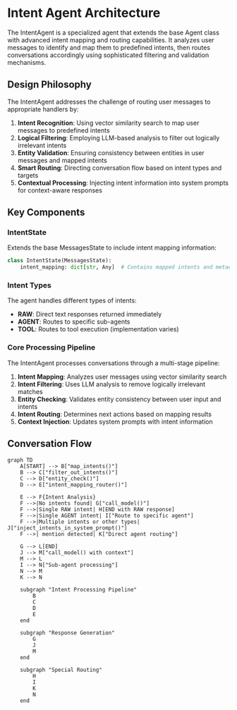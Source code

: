 # Intent Agent Architecture

The IntentAgent is a specialized agent that extends the base Agent class with advanced intent mapping and routing capabilities. It analyzes user messages to identify and map them to predefined intents, then routes conversations accordingly using sophisticated filtering and validation mechanisms.

## Design Philosophy

The IntentAgent addresses the challenge of routing user messages to appropriate handlers by:

1. **Intent Recognition**: Using vector similarity search to map user messages to predefined intents
2. **Logical Filtering**: Employing LLM-based analysis to filter out logically irrelevant intents
3. **Entity Validation**: Ensuring consistency between entities in user messages and mapped intents
4. **Smart Routing**: Directing conversation flow based on intent types and targets
5. **Contextual Processing**: Injecting intent information into system prompts for context-aware responses

## Key Components

### IntentState
Extends the base MessagesState to include intent mapping information:
```python
class IntentState(MessagesState):
    intent_mapping: dict[str, Any]  # Contains mapped intents and metadata
```

### Intent Types
The agent handles different types of intents:
- **RAW**: Direct text responses returned immediately
- **AGENT**: Routes to specific sub-agents
- **TOOL**: Routes to tool execution (implementation varies)

### Core Processing Pipeline

The IntentAgent processes conversations through a multi-stage pipeline:

1. **Intent Mapping**: Analyzes user messages using vector similarity search
2. **Intent Filtering**: Uses LLM analysis to remove logically irrelevant matches
3. **Entity Checking**: Validates entity consistency between user input and intents
4. **Intent Routing**: Determines next actions based on mapping results
5. **Context Injection**: Updates system prompts with intent information

## Conversation Flow

```mermaid
graph TD
    A[START] --> B["map_intents()"]
    B --> C["filter_out_intents()"]
    C --> D["entity_check()"]
    D --> E["intent_mapping_router()"]
    
    E --> F{Intent Analysis}
    F -->|No intents found| G["call_model()"]
    F -->|Single RAW intent| H[END with RAW response]
    F -->|Single AGENT intent| I["Route to specific agent"]
    F -->|Multiple intents or other types| J["inject_intents_in_system_prompt()"]
    F -->| mention detected| K["Direct agent routing"]
    
    G --> L[END]
    J --> M["call_model() with context"]
    M --> L
    I --> N["Sub-agent processing"]
    N --> M
    K --> N
    
    subgraph "Intent Processing Pipeline"
        B
        C
        D
        E
    end
    
    subgraph "Response Generation"
        G
        J
        M
    end
    
    subgraph "Special Routing"
        H
        I
        K
        N
    end
```